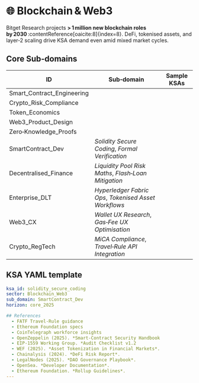 # 🌐 Blockchain & Web3

Bitget Research projects **> 1 million new blockchain roles by 2030** :contentReference[oaicite:8]{index=8}. DeFi, tokenised assets, and layer‑2 scaling drive KSA demand even amid mixed market cycles.

## Core Sub‑domains
| ID | Sub‑domain | Sample KSAs |
|----|------------|-------------|
| Smart_Contract_Engineering 
| Crypto_Risk_Compliance 
| Token_Economics 
| Web3_Product_Design 
| Zero‑Knowledge_Proofs |
| SmartContract_Dev | *Solidity Secure Coding*, *Formal Verification* |
| Decentralised_Finance | *Liquidity Pool Risk Maths*, *Flash‑Loan Mitigation* |
| Enterprise_DLT | *Hyperledger Fabric Ops*, *Tokenised Asset Workflows* |
| Web3_CX | *Wallet UX Research*, *Gas‑Fee UX Optimisation* |
| Crypto_RegTech | *MiCA Compliance*, *Travel‑Rule API Integration* |

## KSA YAML template
```yaml
ksa_id: solidity_secure_coding
sector: Blockchain_Web3
sub_domain: SmartContract_Dev
horizon: core_2025

## References 
  - FATF Travel‑Rule guidance
  - Ethereum Foundation specs
  - CoinTelegraph workforce insights 
  - OpenZeppelin (2025). *Smart‑Contract Security Handbook
  - EIP‑1559 Working Group. *Audit Checklist v1.2
  - WEF (2025). *Asset Tokenization in Financial Markets*.
  - Chainalysis (2024). *DeFi Risk Report*.
  - LegalNodes (2025). *DAO Governance Playbook*.
  - OpenSea. *Developer Documentation*.
  - Ethereum Foundation. *Rollup Guidelines*.
---